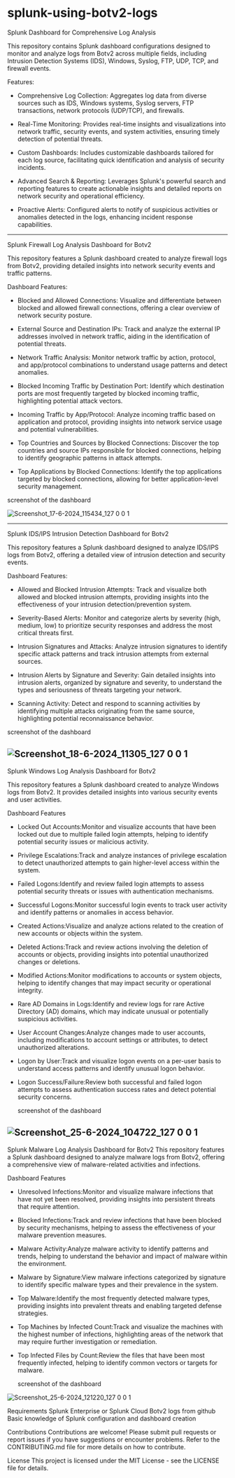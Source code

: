 # splunk-using-botv2-logs
Splunk Dashboard for Comprehensive Log Analysis

This repository contains Splunk dashboard configurations designed to monitor and analyze logs from Botv2 across multiple fields, including Intrusion Detection Systems (IDS), Windows, Syslog, FTP, UDP, TCP, and firewall events.

Features:

* Comprehensive Log Collection: Aggregates log data from diverse sources such as IDS, Windows systems, Syslog servers, FTP transactions, network protocols (UDP/TCP), and firewalls.
  
* Real-Time Monitoring: Provides real-time insights and visualizations into network traffic, security events, and system activities, ensuring timely detection of potential threats.
  
* Custom Dashboards: Includes customizable dashboards tailored for each log source, facilitating quick identification and analysis of security incidents.
  
* Advanced Search & Reporting: Leverages Splunk's powerful search and reporting features to create actionable insights and detailed reports on network security and operational efficiency.
  
* Proactive Alerts: Configured alerts to notify of suspicious activities or anomalies detected in the logs, enhancing incident response capabilities.
-------------------------------------------------------------------------------------------------------------------------------------------------------------------------------------------------------------------------------
Splunk Firewall Log Analysis Dashboard for Botv2

This repository features a Splunk dashboard created to analyze firewall logs from Botv2, providing detailed insights into network security events and traffic patterns.

Dashboard Features:

* Blocked and Allowed Connections: Visualize and differentiate between blocked and allowed firewall connections, offering a clear overview of network security posture.
  
* External Source and Destination IPs: Track and analyze the external IP addresses involved in network traffic, aiding in the identification of potential threats.
  
* Network Traffic Analysis: Monitor network traffic by action, protocol, and app/protocol combinations to understand usage patterns and detect anomalies.
  
* Blocked Incoming Traffic by Destination Port: Identify which destination ports are most frequently targeted by blocked incoming traffic, highlighting potential attack vectors.
  
* Incoming Traffic by App/Protocol: Analyze incoming traffic based on application and protocol, providing insights into network service usage and potential vulnerabilities.
  
* Top Countries and Sources by Blocked Connections: Discover the top countries and source IPs responsible for blocked connections, helping to identify geographic patterns in attack attempts.
  
* Top Applications by Blocked Connections: Identify the top applications targeted by blocked connections, allowing for better application-level security management.
  
screenshot of the dashboard
  
![Screenshot_17-6-2024_115434_127 0 0 1](https://github.com/user-attachments/assets/51bfc8bf-2f81-4558-a36a-06d1c54df86c)

-------------------------------------------------------------------------------------------------------------------------------------------------------------------------------------------------------------------------------

Splunk IDS/IPS Intrusion Detection Dashboard for Botv2

This repository features a Splunk dashboard designed to analyze IDS/IPS logs from Botv2, offering a detailed view of intrusion detection and security events.

Dashboard Features:

* Allowed and Blocked Intrusion Attempts: Track and visualize both allowed and blocked intrusion attempts, providing insights into the effectiveness of your intrusion detection/prevention system.
  
* Severity-Based Alerts: Monitor and categorize alerts by severity (high, medium, low) to prioritize security responses and address the most critical threats first.
  
* Intrusion Signatures and Attacks: Analyze intrusion signatures to identify specific attack patterns and track intrusion attempts from external sources.
  
* Intrusion Alerts by Signature and Severity: Gain detailed insights into intrusion alerts, organized by signature and severity, to understand the types and seriousness of threats targeting your network.
  
* Scanning Activity: Detect and respond to scanning activities by identifying multiple attacks originating from the same source, highlighting potential reconnaissance behavior.

screenshot of the dashboard

![Screenshot_18-6-2024_11305_127 0 0 1](https://github.com/user-attachments/assets/e818ee7a-4f77-48a8-aa20-d69c93eb60e6)
-------------------------------------------------------------------------------------------------------------------------------------------------------------------------------------------------------------------------------
Splunk Windows Log Analysis Dashboard for Botv2

This repository features a Splunk dashboard created to analyze Windows logs from Botv2. It provides detailed insights into various security events and user activities.

Dashboard Features
* Locked Out Accounts:Monitor and visualize accounts that have been locked out due to multiple failed login attempts, helping to identify potential security issues or malicious activity.

* Privilege Escalations:Track and analyze instances of privilege escalation to detect unauthorized attempts to gain higher-level access within the system.
  
* Failed Logons:Identify and review failed login attempts to assess potential security threats or issues with authentication mechanisms.
  
* Successful Logons:Monitor successful login events to track user activity and identify patterns or anomalies in access behavior.
  
* Created Actions:Visualize and analyze actions related to the creation of new accounts or objects within the system.
  
* Deleted Actions:Track and review actions involving the deletion of accounts or objects, providing insights into potential unauthorized changes or deletions.
  
* Modified Actions:Monitor modifications to accounts or system objects, helping to identify changes that may impact security or operational integrity.
  
* Rare AD Domains in Logs:Identify and review logs for rare Active Directory (AD) domains, which may indicate unusual or potentially suspicious activities.
  
* User Account Changes:Analyze changes made to user accounts, including modifications to account settings or attributes, to detect unauthorized alterations.
  
* Logon by User:Track and visualize logon events on a per-user basis to understand access patterns and identify unusual logon behavior.
  
* Logon Success/Failure:Review both successful and failed logon attempts to assess authentication success rates and detect potential security concerns.

  screenshot of the dashboard

![Screenshot_25-6-2024_104722_127 0 0 1](https://github.com/user-attachments/assets/5ccddbe9-7211-40c0-aad1-ef56f0dfaa01)
-------------------------------------------------------------------------------------------------------------------------------------------------------------------------------------------------------------------------------
Splunk Malware Log Analysis Dashboard for Botv2
This repository features a Splunk dashboard designed to analyze malware logs from Botv2, offering a comprehensive view of malware-related activities and infections.

Dashboard Features
* Unresolved Infections:Monitor and visualize malware infections that have not yet been resolved, providing insights into persistent threats that require attention.
  
* Blocked Infections:Track and review infections that have been blocked by security mechanisms, helping to assess the effectiveness of your malware prevention measures.
  
* Malware Activity:Analyze malware activity to identify patterns and trends, helping to understand the behavior and impact of malware within the environment.
  
* Malware by Signature:View malware infections categorized by signature to identify specific malware types and their prevalence in the system.
  
* Top Malware:Identify the most frequently detected malware types, providing insights into prevalent threats and enabling targeted defense strategies.
  
* Top Machines by Infected Count:Track and visualize the machines with the highest number of infections, highlighting areas of the network that may require further investigation or remediation.
  
* Top Infected Files by Count:Review the files that have been most frequently infected, helping to identify common vectors or targets for malware.

   screenshot of the dashboard
  
![Screenshot_25-6-2024_121220_127 0 0 1](https://github.com/user-attachments/assets/1440af07-454d-4a61-aa16-2a2ae7d8fd74)

Requirements
Splunk Enterprise or Splunk Cloud 
Botv2 logs from github
Basic knowledge of Splunk configuration and dashboard creation

Contributions
Contributions are welcome! Please submit pull requests or report issues if you have suggestions or encounter problems. Refer to the CONTRIBUTING.md file for more details on how to contribute.

License
This project is licensed under the MIT License - see the LICENSE file for details.



